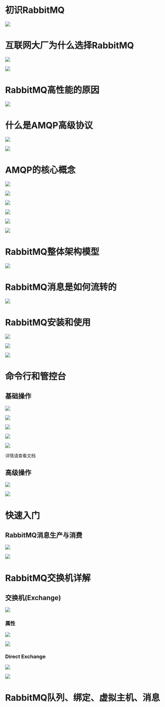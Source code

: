 

# 初识RabbitMQ

![](image/Pasted%20image%2020220411141639.png)

# 互联网大厂为什么选择RabbitMQ

![](image/Pasted%20image%2020220411141945.png)

![](image/Pasted%20image%2020220411142041.png)

# RabbitMQ高性能的原因

![](image/Pasted%20image%2020220411142229.png)

# 什么是AMQP高级协议

![](image/Pasted%20image%2020220411142247.png)

![](image/Pasted%20image%2020220411145406.png)

# AMQP的核心概念

![](image/Pasted%20image%2020220411145717.png)

![](image/Pasted%20image%2020220411150320.png)

![](image/Pasted%20image%2020220411150245.png)

![](image/Pasted%20image%2020220411150410.png)

![](image/Pasted%20image%2020220411150555.png)

![](image/Pasted%20image%2020220411150637.png)
# RabbitMQ整体架构模型

![](image/Pasted%20image%2020220411150729.png)

# RabbitMQ消息是如何流转的

![](image/Pasted%20image%2020220411150912.png)

# RabbitMQ安装和使用

![](image/Pasted%20image%2020220411151055.png)

![](image/Pasted%20image%2020220411151116.png)

![](image/Pasted%20image%2020220411155612.png)

# 命令行和管控台

## 基础操作

![](image/Pasted%20image%2020220411161542.png)

![](image/Pasted%20image%2020220411161616.png)

![](image/Pasted%20image%2020220411161631.png)

![](image/Pasted%20image%2020220411161733.png)

![](image/Pasted%20image%2020220411161742.png)

详情请查看文档

## 高级操作

![](image/Pasted%20image%2020220411161944.png)

![](image/Pasted%20image%2020220411162054.png)

 # 快速入门

## RabbitMQ消息生产与消费

![](image/Pasted%20image%2020220411185638.png)

![](image/Pasted%20image%2020220411185702.png)



# RabbitMQ交换机详解

## 交换机(Exchange)

![](image/Pasted%20image%2020220412105410.png)

### 属性

![](image/Pasted%20image%2020220412105621.png)

![](image/Pasted%20image%2020220412105725.png)

### Direct Exchange

![](image/Pasted%20image%2020220412110032.png)

![](image/Pasted%20image%2020220412110052.png)

# RabbitMQ队列、绑定、虚拟主机、消息
